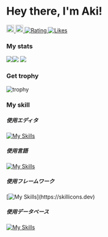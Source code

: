 # Hey there, I'm Aki!
  <a href="https://twitter.com/aki96667887">
    <img height="20" src="https://img.shields.io/twitter/follow/aki96667887?label=Twitter&logo=twitter&style=flat" />
  </a>
  <a href="https://github.com/AkiGR">
    <img height="20" src="https://img.shields.io/github/followers/AkiGR?label=follow&logo=github&style=flat" />
  </a>
  <a href="https://atcoder.jp/users/Aki0712?contestType=algo">
   <img src="https://badgen.org/img/atcoder/Aki0712/rating/algorithm?style=plastic" alt="Rating" />
  </a>
  <a href="https://zenn.dev/aki_pro">
   <img src="https://badgen.org/img/zenn/aki_pro/likes?style=plastic" alt="Likes" />
  </a>

<h3>My stats</h3>

![](http://github-profile-summary-cards.vercel.app/api/cards/profile-details?username=AKiGR&theme=github)![](http://github-profile-summary-cards.vercel.app/api/cards/most-commit-language?username=AkiGR&theme=github)
![](http://github-profile-summary-cards.vercel.app/api/cards/stats?username=AkiGR&theme=github)

  
<h3>Get trophy</h3>

![trophy](https://github-profile-trophy.vercel.app/?username=AkiGR&theme=darkhub)
  
<h3>My skill</h3>
<h5>使用エディタ</h5>

[![My Skills](https://skillicons.dev/icons?i=neovim,vscode,androidstudio,eclipse)](https://skillicons.dev)

<h5>使用言語</h5>

[![My Skills](https://skillicons.dev/icons?i=flutter,java,js,ts,php,py,swift,dart,html,css,sass)](https://skillicons.dev)

<h5>使用フレームワーク</h5>

[![My Skills](https://skillicons.dev/icons?i=react,bootstrap,spring,)](https://skillicons.dev)

<h5>使用データベース</h5>

[![My Skills](https://skillicons.dev/icons?i=mysql,sqlite)](https://skillicons.dev)

